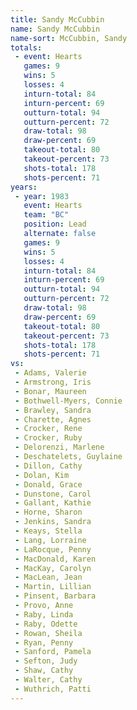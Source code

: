 ```yaml
---
title: Sandy McCubbin
name: Sandy McCubbin
name-sort: McCubbin, Sandy
totals:
 - event: Hearts
   games: 9
   wins: 5
   losses: 4
   inturn-total: 84
   inturn-percent: 69
   outturn-total: 94
   outturn-percent: 72
   draw-total: 98
   draw-percent: 69
   takeout-total: 80
   takeout-percent: 73
   shots-total: 178
   shots-percent: 71
years:
 - year: 1983
   event: Hearts
   team: "BC"
   position: Lead
   alternate: false
   games: 9
   wins: 5
   losses: 4
   inturn-total: 84
   inturn-percent: 69
   outturn-total: 94
   outturn-percent: 72
   draw-total: 98
   draw-percent: 69
   takeout-total: 80
   takeout-percent: 73
   shots-total: 178
   shots-percent: 71
vs:
 - Adams, Valerie
 - Armstrong, Iris
 - Bonar, Maureen
 - Bothwell-Myers, Connie
 - Brawley, Sandra
 - Charette, Agnes
 - Crocker, Rene
 - Crocker, Ruby
 - Delorenzi, Marlene
 - Deschatelets, Guylaine
 - Dillon, Cathy
 - Dolan, Kim
 - Donald, Grace
 - Dunstone, Carol
 - Gallant, Kathie
 - Horne, Sharon
 - Jenkins, Sandra
 - Keays, Stella
 - Lang, Lorraine
 - LaRocque, Penny
 - MacDonald, Karen
 - MacKay, Carolyn
 - MacLean, Jean
 - Martin, Lillian
 - Pinsent, Barbara
 - Provo, Anne
 - Raby, Linda
 - Raby, Odette
 - Rowan, Sheila
 - Ryan, Penny
 - Sanford, Pamela
 - Sefton, Judy
 - Shaw, Cathy
 - Walter, Cathy
 - Wuthrich, Patti
---
```

